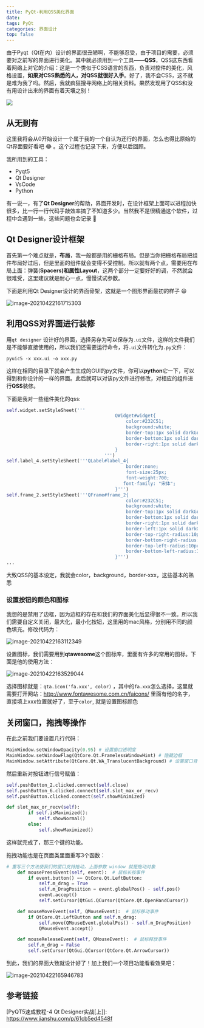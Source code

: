 ```yaml
---
title: PyQt-利用QSS美化界面
date: 
tags: PyQt
categories: 界面设计
top: false
---
```




由于Pyqt（Qt在内）设计的界面很丑陋啊，不能够忍受，由于项目的需要，必须要对之前写的界面进行美化。其中就必须用到一个工具——**QSS**，QSS这东西看着网络上对它的介绍：这是一个类似于CSS语言的东西，负责对控件的美化，风格设置，**如果对CSS熟悉的人，对QSS就很好入手**。好了，我不会CSS，这不就是难为我了吗。然后，我就疯狂搜寻网络上的相关资料。果然发现用了QSS和没有用设计出来的界面有着天壤之别！

![](https://cdn.jsdelivr.net/gh/Miller-em/IMAGS/img/20210420180314.gif)



 <!-- more -->

## 从无到有

这里我将会从0开始设计一个属于我的一个自认为还行的界面，怎么也得比原始的Qt界面要好看吧 :joy: 。这个过程也记录下来，方便以后回顾。

我所用到的工具：

- Pyqt5
- Qt Designer
- VsCode
- Python

有一说一，有了**Qt Designer**的帮助，界面开发时，在设计框架上面可以进程加快很多，比一行一行代码手敲效率搞了不知道多少。当然我不是很精通这个软件，过程中会遇到一些，这些问题也会记录 :pencil:



## Qt Designer设计框架

首先第一个难点就是，**布局**，我一般都是用的栅格布局。但是当你把栅格布局把组件布局好过后，但是里面的组件就会变得不受控制。所以就有两个点，需要用在布局上面：弹簧(**Spacers)**和属性**Layout**，这两个部分一定要好好的调，不然就会很难受，这里建议就是耐心一点，慢慢试试参数。

下面是利用Qt Designer设计的界面骨架，这就是一个图形界面最初的样子 :smile: 

![image-20210422161715303](https://cdn.jsdelivr.net/gh/Miller-em/IMAGS/img/20210422161722.png)



## 利用QSS对界面进行装修

用`qt designer` 设计好的界面，选择另存为可以保存为`.ui`文件，这样的文件我们是不能够直接使用的，所以我们还需要运行命令，将`.ui`文件转化为`.py`文件：

```
pyuic5 -x xxx.ui -o xxx.py
```

这样在相同的目录下就会产生生成的GUI的py文件，你可以**python**它一下，可以得到和你设计的一样的界面。此后就可以对该py文件进行修改，对相应的组件进行**QSS**装修。

下面是我对一些组件美化的qss:

```python
self.widget.setStyleSheet('''
                                        QWidget#widget{
                                            color:#232C51;
                                            background:white;
                                            border-top:1px solid darkGray;
                                            border-bottom:1px solid darkGray;
                                            border-right:1px solid darkGray;
                                        }
                                    ''') 
self.label_4.setStyleSheet('''QLabel#label_4{
                                            border:none;
                                            font-size:25px;
                                            font-weight:700;
                                           font-family: "宋体";
                                        }''')
self.frame_2.setStyleSheet('''QFrame#frame_2{
                                            color:#232C51;
                                            background:white;
                                            border-top:1px solid darkGray;
                                            border-bottom:1px solid darkGray;
                                            border-right:1px solid darkGray;
                                            border-left:1px solid darkGray;
                                            border-top-right-radius:10px;
                                            border-bottom-right-radius:10px; 
                                            border-top-left-radius:10px;
                                            border-bottom-left-radius:10px; 
                                        }''')
...
```

大致QSS的基本设定，我就会color，background，border-xxx，这些基本的熟悉



### 设置按钮的颜色和图标

我想的是禁用了边框，因为边框的存在和我们的界面美化后显得很不一致。所以我们需要自定义关闭，最大化，最小化按钮，这里用的mac风格，分别用不同的颜色填充。修改代码为：

![image-20210422163112349](https://cdn.jsdelivr.net/gh/Miller-em/IMAGS/img/20210422163112.png)



设置图标，我们需要用到**qtawesome**这个图标库，里面有许多的常用的图标。下面是他的使用方法：

![image-20210422163529044](https://cdn.jsdelivr.net/gh/Miller-em/IMAGS/img/20210422163529.png)

选择图标就是：`qta.icon('fa.xxx', color)` ，其中的`fa.xxx`怎么选择，这里就需要打开网站：http://www.fontawesome.com.cn/faicons/ 里面有他的名字，直接填上xxx位置就好了，至于`color`, 就是设置图标颜色



## 关闭窗口，拖拽等操作

在此之前我们要设置几行代码：

```python
MainWindow.setWindowOpacity(0.95) # 设置窗口透明度
MainWindow.setWindowFlag(QtCore.Qt.FramelessWindowHint) # 隐藏边框
MainWindow.setAttribute(QtCore.Qt.WA_TranslucentBackground) # 设置窗口背景透明
```

然后重新对按钮进行信号赋值：

```python
self.pushButton_2.clicked.connect(self.close)
self.pushButton_6.clicked.connect(self.slot_max_or_recv)
self.pushButton.clicked.connect(self.showMinimized)

def slot_max_or_recv(self):
        if self.isMaximized():
            self.showNormal()
        else:
            self.showMaximized()
```

这样就完成了，那三个键的功能。



拖拽功能也是在页面类里面重写3个函数：

```python
# 重写三个方法使我们的窗口支持拖动，上面参数 window 就是拖动对象
    def mousePressEvent(self, event):  # 鼠标长按事件
        if event.button() == QtCore.Qt.LeftButton:
            self.m_drag = True
            self.m_DragPosition = event.globalPos() - self.pos()
            event.accept()
            self.setCursor(QtGui.QCursor(QtCore.Qt.OpenHandCursor))

    def mouseMoveEvent(self, QMouseEvent):  # 鼠标移动事件
        if QtCore.Qt.LeftButton and self.m_drag:
            self.move(QMouseEvent.globalPos() - self.m_DragPosition)
            QMouseEvent.accept()

    def mouseReleaseEvent(self, QMouseEvent):  # 鼠标释放事件
        self.m_drag = False
        self.setCursor(QtGui.QCursor(QtCore.Qt.ArrowCursor))
```



到此，我们的界面大致就设计好了！加上我们一个项目功能看看效果吧：

![image-20210422165946783](https://cdn.jsdelivr.net/gh/Miller-em/IMAGS/img/20210422165947.png)



## 参考链接

[PyQT5速成教程-4 Qt Designer实战[上\]]: https://www.jianshu.com/p/61cb5ed4548f

